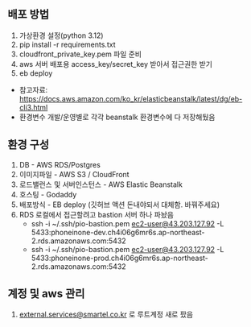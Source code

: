 ## 배포 방법

1. 가상환경 설정(python 3.12)
2. pip install -r requirements.txt
3. cloudfront_private_key.pem 파일 준비
4. aws 서버 배포용 access_key/secret_key 받아서 접근권한 받기
5. eb deploy

- 참고자료: https://docs.aws.amazon.com/ko_kr/elasticbeanstalk/latest/dg/eb-cli3.html
- 환경변수 개발/운영별로 각각 beanstalk 환경변수에 다 저장해뒀음

## 환경 구성

1. DB - AWS RDS/Postgres
2. 이미지파일 - AWS S3 / CloudFront
3. 로드밸런스 및 서버인스턴스 - AWS Elastic Beanstalk
4. 호스팅 - Godaddy
5. 배포방식 - EB deploy (깃허브 액션 돈내야되서 대체함. 바꿔주세요)
6. RDS 로컬에서 접근할려고 bastion 서버 하나 파놨음
   - ssh -i ~/.ssh/pio-bastion.pem ec2-user@43.203.127.92 -L 5433:phoneinone-dev.ch4i06g6mr6s.ap-northeast-2.rds.amazonaws.com:5432
   - ssh -i ~/.ssh/pio-bastion.pem ec2-user@43.203.127.92 -L 5433:phoneinone-prod.ch4i06g6mr6s.ap-northeast-2.rds.amazonaws.com:5432

## 계정 및 aws 관리

1. external.services@smartel.co.kr 로 루트계정 새로 팠음
